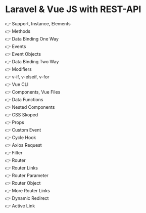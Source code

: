 # Laravel & Vue JS with REST-API
  :point_right: Support, Instance, Elements</br>
  :point_right: Methods</br>
  :point_right: Data Binding One Way</br>
  :point_right: Events</br>
  :point_right: Event Objects</br>
  :point_right: Data Binding Two Way</br>
  :point_right: Modifiers</br>
  :point_right: v-if, v-elseif, v-for</br>
  :point_right: Vue CLI</br>
  :point_right: Components, Vue Files</br>
  :point_right: Data Functions</br>
  :point_right: Nested Components</br>
  :point_right: CSS Skoped</br>
  :point_right: Props</br>
  :point_right: Custom Event</br>
  :point_right: Cycle Hook</br>
  :point_right: Axios Request</br>
  :point_right: Filter</br>
  :point_right: Router</br>
  :point_right: Router Links</br>
  :point_right: Router Parameter</br>
  :point_right: Router Object</br>
  :point_right: More Router Links</br>
  :point_right: Dynamic Redirect</br>
  :point_right: Active Link</br>

